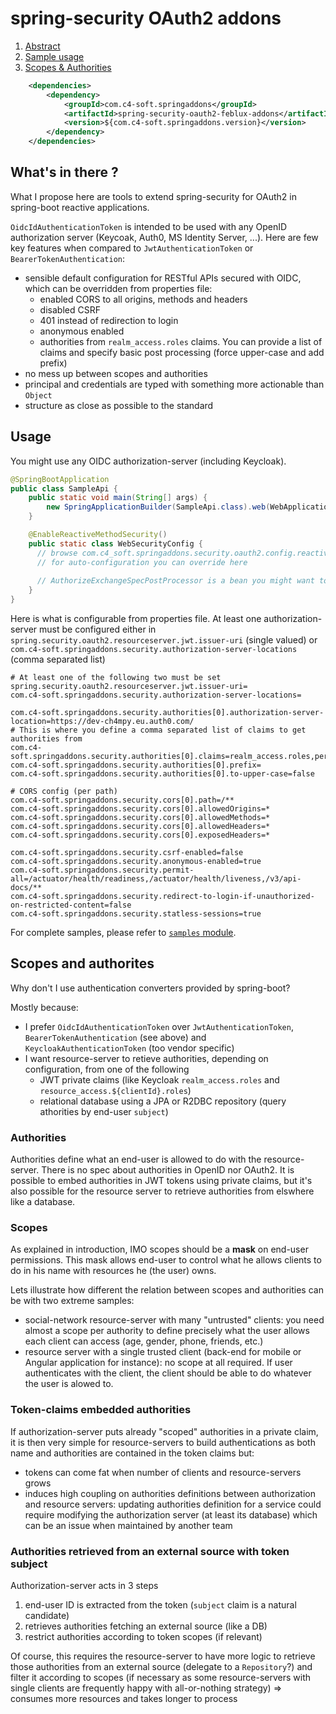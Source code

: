 # spring-security OAuth2 addons

1. [Abstract](#abstract)<br/>
2. [Sample usage](#sample)<br/>
3. [Scopes & Authorities](#scopes-authorities)<br/>

``` xml
    <dependencies>
        <dependency>
            <groupId>com.c4-soft.springaddons</groupId>
            <artifactId>spring-security-oauth2-feblux-addons</artifactId>
            <version>${com.c4-soft.springaddons.version}</version>
        </dependency>
    </dependencies>
```

<a name="abstract"/>

## What's in there ?

What I propose here are tools to extend spring-security for OAuth2 in spring-boot reactive applications.

`OidcIdAuthenticationToken` is intended to be used with any OpenID authorization server (Keycoak, Auth0, MS Identity Server, ...).
Here are few key features when compared to `JwtAuthenticationToken` or `BearerTokenAuthentication`:
 * sensible default configuration for RESTful APIs secured with OIDC, which can be overridden from properties file:
   - enabled CORS to all origins, methods and headers
   - disabled CSRF
   - 401 instead of redirection to login
   - anonymous enabled
   - authorities from `realm_access.roles` claims. You can provide a list of claims and specify basic post processing (force upper-case and add prefix)
 * no mess up between scopes and authorities
 * principal and credentials are typed with something more actionable than `Object`
 * structure as close as possible to the standard

<a name="sample"/>

## Usage

You might use any OIDC authorization-server (including Keycloak).


``` java
@SpringBootApplication
public class SampleApi {
	public static void main(String[] args) {
		new SpringApplicationBuilder(SampleApi.class).web(WebApplicationType.REACTIVE).run(args);
	}

	@EnableReactiveMethodSecurity()
	public static class WebSecurityConfig {
	  // browse com.c4_soft.springaddons.security.oauth2.config.reactive.ReactiveSecurityBeans
	  // for auto-configuration you can override here
	  
	  // AuthorizeExchangeSpecPostProcessor is a bean you might want to provide explicitly for routes neither public nor requiring just isAuthenticated()
	}
}
```
Here is what is configurable from properties file. At least one authorization-server must be configured either in `spring.security.oauth2.resourceserver.jwt.issuer-uri` (single valued) or `com.c4-soft.springaddons.security.authorization-server-locations` (comma separated list)
``` properties
# At least one of the following two must be set
spring.security.oauth2.resourceserver.jwt.issuer-uri=
com.c4-soft.springaddons.security.authorization-server-locations=

com.c4-soft.springaddons.security.authorities[0].authorization-server-location=https://dev-ch4mpy.eu.auth0.com/
# This is where you define a comma separated list of claims to get authorities from
com.c4-soft.springaddons.security.authorities[0].claims=realm_access.roles,permissions
com.c4-soft.springaddons.security.authorities[0].prefix=
com.c4-soft.springaddons.security.authorities[0].to-upper-case=false

# CORS config (per path)
com.c4-soft.springaddons.security.cors[0].path=/**
com.c4-soft.springaddons.security.cors[0].allowedOrigins=*
com.c4-soft.springaddons.security.cors[0].allowedMethods=*
com.c4-soft.springaddons.security.cors[0].allowedHeaders=*
com.c4-soft.springaddons.security.cors[0].exposedHeaders=*

com.c4-soft.springaddons.security.csrf-enabled=false
com.c4-soft.springaddons.security.anonymous-enabled=true
com.c4-soft.springaddons.security.permit-all=/actuator/health/readiness,/actuator/health/liveness,/v3/api-docs/**
com.c4-soft.springaddons.security.redirect-to-login-if-unauthorized-on-restricted-content=false
com.c4-soft.springaddons.security.statless-sessions=true
```

For complete samples, please refer to [`samples` module](https://github.com/ch4mpy/spring-addons/tree/master/samples).

<a name="scopes-authorities"/>

## Scopes and authorites
Why don't I use authentication converters provided by spring-boot?

Mostly because:
- I prefer `OidcIdAuthenticationToken` over `JwtAuthenticationToken`, `BearerTokenAuthentication` (see above) and `KeycloakAuthenticationToken` (too vendor specific)
- I want resource-server to retieve authorities, depending on configuration, from one of the following
  * JWT private claims (like Keycloak `realm_access.roles` and `resource_access.${clientId}.roles`)
  * relational database using a JPA or R2DBC repository (query athorities by end-user `subject`)
   
### Authorities
Authorities define what an end-user is allowed to do with the resource-server. There is no spec about authorities in OpenID nor OAuth2.
It is possible to embed authorities in JWT tokens using private claims, but it's also possible for the resource server to retrieve authorities from elswhere like a database.

### Scopes
As explained in introduction, IMO scopes should be a **mask** on end-user permissions. This mask allows end-user to control what he allows clients to do in his name with resources he (the user) owns.

Lets illustrate how different the relation between scopes and authorities can be with two extreme samples:
 * social-network resource-server with many "untrusted" clients: 
   you need almost a scope per authority to define precisely what the user allows each client can access (age, gender, phone, friends, etc.)
 * resource server with a single trusted client (back-end for mobile or Angular application for instance): no scope at all required. 
   If user authenticates with the client, the client should be able to do whatever the user is alowed to.

### Token-claims embedded authorities

If authorization-server puts already "scoped" authorities in a private claim,
it is then very simple for resource-servers to build authentications as both name and authorities are contained in the token claims but:
 * tokens can come fat when number of clients and resource-servers grows
 * induces high coupling on authorities definitions between authorization and resource servers: 
   updating authorities definition for a service could require modifying the authorization server (at least its database)
   which can be an issue when maintained by another team

### Authorities retrieved from an external source with token subject

Authorization-server acts in 3 steps
1. end-user ID is extracted from the token (`subject` claim is a natural candidate)
2. retrieves authorities fetching an external source (like a DB)
3. restrict authorities according to token scopes (if relevant)

Of course, this requires the resource-server to have more logic to retrieve those authorities from an external source (delegate to a `Repository`?)
and filter it according to scopes (if necessary as some resource-servers with single clients are frequently happy with all-or-nothing strategy) => consumes more resources and takes longer to process
